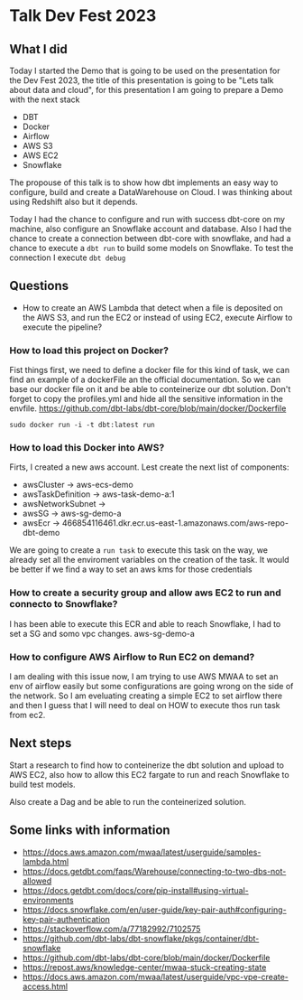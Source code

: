 # Talk Dev Fest 2023

## What I did
Today I started the Demo that is going to be used on the presentation for the Dev Fest 2023, the title of this presentation is going to be "Lets talk about data and cloud", for this presentation I am going to prepare a Demo with the next stack 
* DBT
* Docker
* Airflow
* AWS S3
* AWS EC2
* Snowflake

The propouse of this talk is to show how dbt implements an easy way to configure, build and create a DataWarehouse on Cloud. I was thinking about using Redshift also but it depends.

Today I had the chance to configure and run with success dbt-core on my machine, also configure an Snowflake account and database.
Also I had the chance to create a connection between dbt-core with snowflake, and had a chance to execute a `dbt run` to build some models on Snowflake. To test the connection I execute `dbt debug`

## Questions 
* How to create an AWS Lambda that detect when a file is deposited on the AWS S3, and run the EC2 or instead of using EC2, execute Airflow to execute the pipeline?

### How to load this project on Docker?
Fist things first, we need to define a docker file for this kind of task, we can find an example of a dockerFile an the official documentation. So we can base our docker file on it and be able to conteinerize our dbt solution. Don't forget to copy the profiles.yml and hide all the sensitive information in the envfile.
https://github.com/dbt-labs/dbt-core/blob/main/docker/Dockerfile

`sudo docker run -i -t dbt:latest run`

### How to load this Docker into AWS?
Firts, I created a new aws account. Lest create the next list of components: 
* awsCluster        -> aws-ecs-demo
* awsTaskDefinition -> aws-task-demo-a:1 
* awsNetworkSubnet  -> 
* awsSG             -> aws-sg-demo-a
* awsEcr            -> 466854116461.dkr.ecr.us-east-1.amazonaws.com/aws-repo-dbt-demo

We are going to create a `run task` to execute this task on the way, we already set all the enviroment variables on the creation of the task. It would be better if we find a way to set an aws kms for those credentials

### How to create a security group and allow aws EC2 to run and connecto to Snowflake?
I has been able to execute this ECR and able to reach Snowflake, I had to set a SG and somo vpc changes.
aws-sg-demo-a

### How to configure AWS Airflow to Run EC2 on demand?
I am dealing with this issue now, I am trying to use AWS MWAA to set an env of airflow easily but some configurations are going wrong on the side
of the network. So I am eveluating creating a simple EC2 to set airflow there and then I guess that I will need to deal on HOW to execute thos run task from ec2.

## Next steps
Start a research to find how to conteinerize the dbt solution and upload to AWS EC2, also how to allow this EC2 fargate to run and reach Snowflake to build test models.

Also create a Dag and be able to run the conteinerized solution.

## Some links with information
* https://docs.aws.amazon.com/mwaa/latest/userguide/samples-lambda.html
* https://docs.getdbt.com/faqs/Warehouse/connecting-to-two-dbs-not-allowed
* https://docs.getdbt.com/docs/core/pip-install#using-virtual-environments
* https://docs.snowflake.com/en/user-guide/key-pair-auth#configuring-key-pair-authentication
* https://stackoverflow.com/a/77182992/7102575
* https://github.com/dbt-labs/dbt-snowflake/pkgs/container/dbt-snowflake
* https://github.com/dbt-labs/dbt-core/blob/main/docker/Dockerfile
* https://repost.aws/knowledge-center/mwaa-stuck-creating-state
* https://docs.aws.amazon.com/mwaa/latest/userguide/vpc-vpe-create-access.html